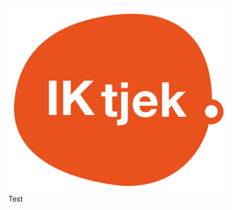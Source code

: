 <figure id="center_img">
  <img src="./assets/IKtjek_logo.png" alt="Test">
  <figcaption>Test</figcaption>
</figure>